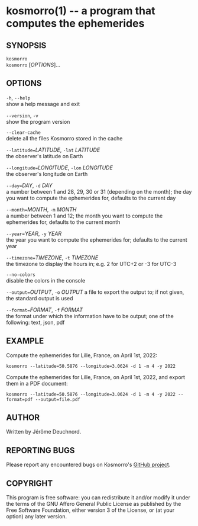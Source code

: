 # kosmorro(1) -- a program that computes the ephemerides

## SYNOPSIS

`kosmorro`  
`kosmorro` [_OPTIONS_]...

## OPTIONS

`-h`, `--help`  
    show a help message and exit

`--version`, `-v`  
    show the program version

`--clear-cache`  
    delete all the files Kosmorro stored in the cache

`--latitude=`_LATITUDE_, `-lat` _LATITUDE_  
    the observer's latitude on Earth

`--longitude=`_LONGITUDE_, `-lon` _LONGITUDE_  
    the observer's longitude on Earth

`--day=`_DAY_, `-d` _DAY_  
    a number between 1 and 28, 29, 30 or 31 (depending on the month); the day you want to compute the ephemerides for, defaults to the current day

`--month=`_MONTH_, `-m` _MONTH_  
    a number between 1 and 12; the month you want to compute the ephemerides for, defaults to the current month

`--year=`_YEAR_, `-y` _YEAR_  
    the year you want to compute the ephemerides for; defaults to the current year

`--timezone=`_TIMEZONE_, `-t` _TIMEZONE_  
    the timezone to display the hours in; e.g. 2 for UTC+2 or -3 for UTC-3

`--no-colors`  
    disable the colors in the console

`--output=`_OUTPUT_, `-o` _OUTPUT_
    a file to export the output to; if not given, the standard output is used

`--format=`_FORMAT_, `-f` _FORMAT_  
    the format under which the information have to be output; one of the following: text, json, pdf

## EXAMPLE

Compute the ephemerides for Lille, France, on April 1st, 2022:

```
kosmorro --latitude=50.5876 --longitude=3.0624 -d 1 -m 4 -y 2022
```

Compute the ephemerides for Lille, France, on April 1st, 2022, and export them in a PDF document:

```
kosmorro --latitude=50.5876 --longitude=3.0624 -d 1 -m 4 -y 2022 --format=pdf --output=file.pdf
```

## AUTHOR

Written by Jérôme Deuchnord.

## REPORTING BUGS

Please report any encountered bugs on Kosmorro's [GitHub project](https://github.com/Deuchnord/kosmorro).

## COPYRIGHT

This program is free software: you can redistribute it and/or modify it under the terms of the GNU Affero General Public License as published by the Free Software Foundation, either version 3 of the License, or (at your option) any later version.

